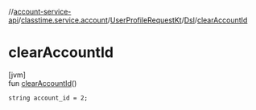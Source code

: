 //[account-service-api](../../../../index.md)/[classtime.service.account](../../index.md)/[UserProfileRequestKt](../index.md)/[Dsl](index.md)/[clearAccountId](clear-account-id.md)

# clearAccountId

[jvm]\
fun [clearAccountId](clear-account-id.md)()

<code>string account_id = 2;</code>
